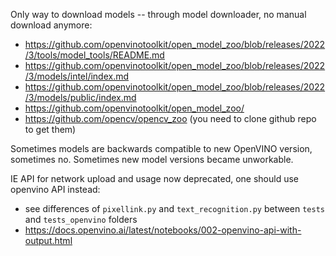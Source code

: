 Only way to download models -- through model downloader, no manual download anymore:
- <https://github.com/openvinotoolkit/open_model_zoo/blob/releases/2022/3/tools/model_tools/README.md>
- <https://github.com/openvinotoolkit/open_model_zoo/blob/releases/2022/3/models/intel/index.md>
- <https://github.com/openvinotoolkit/open_model_zoo/blob/releases/2022/3/models/public/index.md>
- <https://github.com/openvinotoolkit/open_model_zoo/>
- <https://github.com/opencv/opencv_zoo> (you need to clone github repo to get them)

Sometimes models are backwards compatible to new OpenVINO version, sometimes no.
Sometimes new model versions became unworkable.

IE API for network upload and usage now deprecated, one should use openvino API instead:
- see differences of `pixellink.py` and `text_recognition.py` between `tests` and `tests_openvino` folders
- <https://docs.openvino.ai/latest/notebooks/002-openvino-api-with-output.html>
